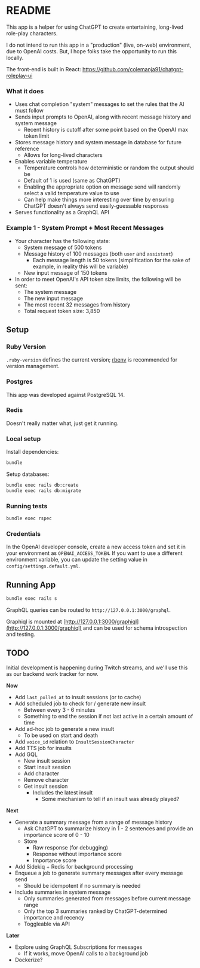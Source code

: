# README

This app is a helper for using ChatGPT to create entertaining, long-lived role-play characters. 

I do not intend to run this app in a "production" (live, on-web) environment, due to OpenAI costs. But, I hope folks
take the opportunity to run this locally.

The front-end is built in React: https://github.com/colemanja91/chatgpt-roleplay-ui


### What it does

* Uses chat completion "system" messages to set the rules that the AI must follow
* Sends input prompts to OpenAI, along with recent message history and system message
  * Recent history is cutoff after some point based on the OpenAI max token limit
* Stores message history and system message in database for future reference
  * Allows for long-lived characters
* Enables variable temperature
  * Temperature controls how deterministic or random the output should be
  * Default of 1 is used (same as ChatGPT)
  * Enabling the appropriate option on message send will randomly select a valid temperature value to use
  * Can help make things more interesting over time by ensuring ChatGPT doesn't always send easily-guessable responses
* Serves functionality as a GraphQL API

### Example 1 - System Prompt + Most Recent Messages

* Your character has the following state:
  * System message of 500 tokens
  * Message history of 100 messages (both `user` and `assistant`)
    * Each message length is 50 tokens (simplification for the sake of example, in reality this will be variable)
  * New input message of 150 tokens
* In order to meet OpenAI's API token size limits, the following will be sent:
  * The system message
  * The new input message
  * The most recent 32 messages from history
  * Total request token size: 3,850

## Setup

### Ruby Version

`.ruby-version` defines the current version; [rbenv](https://github.com/rbenv/rbenv) is recommended for version management.

### Postgres

This app was developed against PostgreSQL 14.

### Redis

Doesn't really matter what, just get it running.

### Local setup

Install dependencies:

```sh
bundle
```

Setup databases:

```sh
bundle exec rails db:create
bundle exec rails db:migrate
```

### Running tests

```sh
bundle exec rspec
```

### Credentials

In the OpenAI developer console, create a new access token and set it in your environment as `OPENAI_ACCESS_TOKEN`.
If you want to use a different environment variable, you can update the setting value in `config/settings.default.yml`.

## Running App

```sh
bundle exec rails s
```

GraphQL queries can be routed to `http://127.0.0.1:3000/graphql`. 

Graphiql is mounted at [http://127.0.0.1:3000/graphiql](http://127.0.0.1:3000/graphiql) and can be used for schema introspection and testing.

## TODO

Initial development is happening during Twitch streams, and we'll use this as our backend work tracker for now.

**Now**

* Add `last_polled_at` to insult sessions (or to cache)
* Add scheduled job to check for / generate new insult
  * Between every 3 - 6 minutes
  * Something to end the session if not last active in a certain amount of time
* Add ad-hoc job to generate a new insult
  * To be used on start and death
* Add `voice_id` relation to `InsultSessionCharacter`
* Add TTS job for insults
* Add GQL
  * New insult session
  * Start insult session
  * Add character
  * Remove character
  * Get insult session
    * Includes the latest insult
      * Some mechanism to tell if an insult was already played?

**Next**

* Generate a summary message from a range of message history
  * Ask ChatGPT to summarize history in 1 - 2 sentences and provide an importance score of 0 - 10
  * Store
    * Raw response (for debugging)
    * Response without importance score
    * Importance score
* Add Sidekiq + Redis for background processing
* Enqueue a job to generate summary messages after every message send
  * Should be idempotent if no summary is needed
* Include summaries in system message
  * Only summaries generated from messages before current message range
  * Only the top 3 summaries ranked by ChatGPT-determined importance and recency
  * Toggleable via API

**Later**

* Explore using GraphQL Subscriptions for messages
  * If it works, move OpenAI calls to a background job
* Dockerize?
